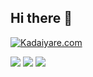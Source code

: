 ## Hi there 👋
[![Kadaiyare.com](https://img.shields.io/badge/%40sabacan@kadaiyare.com-4c4c4c?logo=Misskey&logoColor=ffffff&label=kadaiyare.com&labelColor=127d68
)](https://kadaiyare.com/@sabacan)

![](https://raw.githubusercontent.com/s3xms/s3xms/main/profile-summary-card-output/panda/1-repos-per-language.svg)
![](https://raw.githubusercontent.com/s3xms/s3xms/main/profile-summary-card-output/panda/0-profile-details.svg)
![](https://raw.githubusercontent.com/s3xms/s3xms/main/profile-summary-card-output/panda/4-productive-time.svg)

